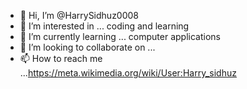 - 👋 Hi, I’m @HarrySidhuz0008
- 👀 I’m interested in ... coding and learning
- 🌱 I’m currently learning ... computer applications
- 💞️ I’m looking to collaborate on ...
- 📫 How to reach me ...https://meta.wikimedia.org/wiki/User:Harry_sidhuz

<!---
HarrySidhuz0008/HarrySidhuz0008 is a ✨ special ✨ repository because its `README.md` (this file) appears on your GitHub profile.
You can click the Preview link to take a look at your changes.
--->
